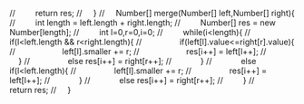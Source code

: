 //         return res;
//     }
//     Number[] merge(Number[] left,Number[] right){
//         int length = left.length + right.length;
//         Number[] res = new Number[length];
//         int l=0,r=0,i=0;
//         while(i<length){
//             if(l<left.length && r<right.length){
//                 if(left[l].value<=right[r].value){
//                     left[l].smaller += r;
//                     res[i++] = left[l++];
//                 }
//                 else res[i++] = right[r++];
//             }
//             else if(l<left.length){
//                 left[l].smaller += r;
//                 res[i++] = left[l++];
//             }
//             else res[i++] = right[r++];
//         }
//         return res;
//     }
```
​